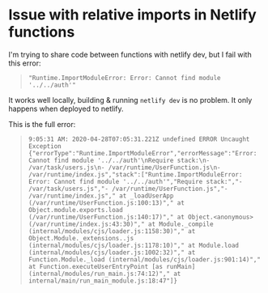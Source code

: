 # Issue with relative imports in Netlify functions

I'm trying to share code between functions with netlify dev, but I fail with this error:

> `"Runtime.ImportModuleError: Error: Cannot find module '../../auth'"`

It works well locally, building & running `netlify dev` is no problem. It only happens when deployed to netlify.

This is the full error:

> `9:05:31 AM: 2020-04-28T07:05:31.221Z undefined ERROR Uncaught Exception {"errorType":"Runtime.ImportModuleError","errorMessage":"Error: Cannot find module '../../auth'\nRequire stack:\n- /var/task/users.js\n- /var/runtime/UserFunction.js\n- /var/runtime/index.js","stack":["Runtime.ImportModuleError: Error: Cannot find module '../../auth'","Require stack:","- /var/task/users.js","- /var/runtime/UserFunction.js","- /var/runtime/index.js"," at _loadUserApp (/var/runtime/UserFunction.js:100:13)"," at Object.module.exports.load (/var/runtime/UserFunction.js:140:17)"," at Object.<anonymous> (/var/runtime/index.js:43:30)"," at Module._compile (internal/modules/cjs/loader.js:1158:30)"," at Object.Module._extensions..js (internal/modules/cjs/loader.js:1178:10)"," at Module.load (internal/modules/cjs/loader.js:1002:32)"," at Function.Module._load (internal/modules/cjs/loader.js:901:14)"," at Function.executeUserEntryPoint [as runMain] (internal/modules/run_main.js:74:12)"," at internal/main/run_main_module.js:18:47"]}`
